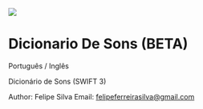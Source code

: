 ![](https://uploaddeimagens.com.br/images/000/937/274/original/dicionarioDeSons.png?1496349899)

# Dicionario De Sons (BETA)
Português / Inglês

Dicionário de Sons (SWIFT 3)

Author: Felipe Silva
Email: felipeferreirasilva@gmail.com

